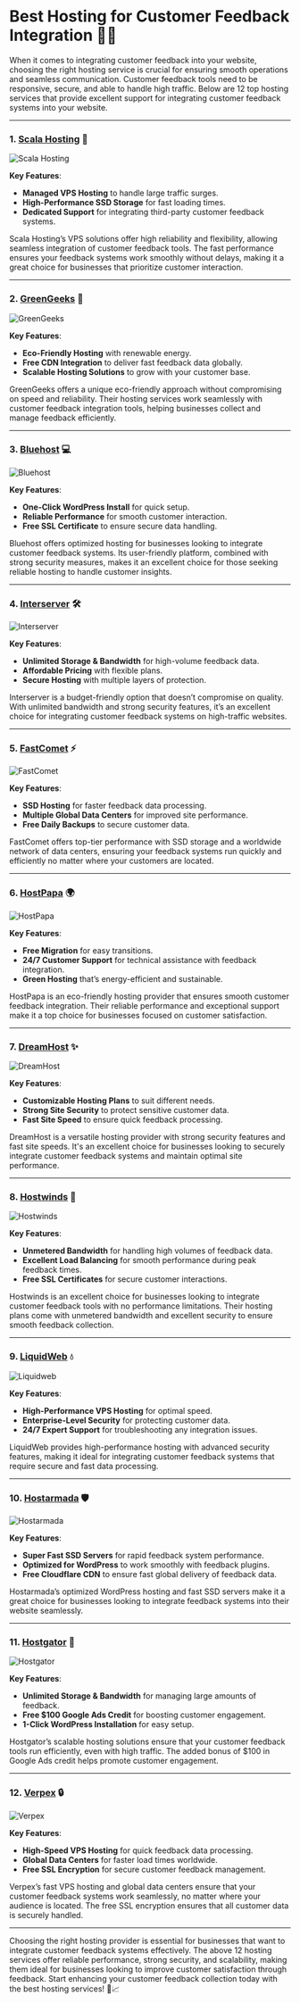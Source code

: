 # Best Hosting for Customer Feedback Integration 💬🌟

When it comes to integrating customer feedback into your website, choosing the right hosting service is crucial for ensuring smooth operations and seamless communication. Customer feedback tools need to be responsive, secure, and able to handle high traffic. Below are 12 top hosting services that provide excellent support for integrating customer feedback systems into your website.

---

### 1. [**Scala Hosting**](https://snipitx.com/scala-jy) 🚀

![Scala Hosting](https://i.imgur.com/uJ5JIK3.png "Scala Web Hosting")

**Key Features**:
- **Managed VPS Hosting** to handle large traffic surges.
- **High-Performance SSD Storage** for fast loading times.
- **Dedicated Support** for integrating third-party customer feedback systems.

Scala Hosting’s VPS solutions offer high reliability and flexibility, allowing seamless integration of customer feedback tools. The fast performance ensures your feedback systems work smoothly without delays, making it a great choice for businesses that prioritize customer interaction.

---

### 2. [**GreenGeeks**](https://snipitx.com/greengeeks-jy) 🌱

![GreenGeeks](https://i.imgur.com/eEwuntu.jpg "GreenGeeks Hosting")

**Key Features**:
- **Eco-Friendly Hosting** with renewable energy.
- **Free CDN Integration** to deliver fast feedback data globally.
- **Scalable Hosting Solutions** to grow with your customer base.

GreenGeeks offers a unique eco-friendly approach without compromising on speed and reliability. Their hosting services work seamlessly with customer feedback integration tools, helping businesses collect and manage feedback efficiently.

---

### 3. [**Bluehost**](https://snipitx.com/bluehost-jy) 💻

![Bluehost](https://i.imgur.com/PasFF9E.jpeg "Bluehost Hosting")

**Key Features**:
- **One-Click WordPress Install** for quick setup.
- **Reliable Performance** for smooth customer interaction.
- **Free SSL Certificate** to ensure secure data handling.

Bluehost offers optimized hosting for businesses looking to integrate customer feedback systems. Its user-friendly platform, combined with strong security measures, makes it an excellent choice for those seeking reliable hosting to handle customer insights.

---

### 4. [**Interserver**](https://snipitx.com/interserver-jy) 🛠️

![Interserver](https://i.imgur.com/OM5dOEW.jpeg "Interserver Hosting")

**Key Features**:
- **Unlimited Storage & Bandwidth** for high-volume feedback data.
- **Affordable Pricing** with flexible plans.
- **Secure Hosting** with multiple layers of protection.

Interserver is a budget-friendly option that doesn’t compromise on quality. With unlimited bandwidth and strong security features, it’s an excellent choice for integrating customer feedback systems on high-traffic websites.

---

### 5. [**FastComet**](https://snipitx.com/fastcomet-jy) ⚡

![FastComet](https://i.imgur.com/7qgXuWp.png "FastComet Hosting")

**Key Features**:
- **SSD Hosting** for faster feedback data processing.
- **Multiple Global Data Centers** for improved site performance.
- **Free Daily Backups** to secure customer data.

FastComet offers top-tier performance with SSD storage and a worldwide network of data centers, ensuring your feedback systems run quickly and efficiently no matter where your customers are located.

---

### 6. [**HostPapa**](https://snipitx.com/hostpapa-jy) 🌍

![HostPapa](https://i.imgur.com/ouDTkvl.jpeg "HostPapa Hosting")

**Key Features**:
- **Free Migration** for easy transitions.
- **24/7 Customer Support** for technical assistance with feedback integration.
- **Green Hosting** that’s energy-efficient and sustainable.

HostPapa is an eco-friendly hosting provider that ensures smooth customer feedback integration. Their reliable performance and exceptional support make it a top choice for businesses focused on customer satisfaction.

---

### 7. [**DreamHost**](https://snipitx.com/dreamhost-jy) ✨

![DreamHost](https://i.imgur.com/rXIg8ip.jpeg "Dreamhost Hosting")

**Key Features**:
- **Customizable Hosting Plans** to suit different needs.
- **Strong Site Security** to protect sensitive customer data.
- **Fast Site Speed** to ensure quick feedback processing.

DreamHost is a versatile hosting provider with strong security features and fast site speeds. It's an excellent choice for businesses looking to securely integrate customer feedback systems and maintain optimal site performance.

---

### 8. [**Hostwinds**](https://snipitx.com/hostwinds-jy) 💨

![Hostwinds](https://i.imgur.com/53aSNXx.jpeg "Hostwinds Hosting")

**Key Features**:
- **Unmetered Bandwidth** for handling high volumes of feedback data.
- **Excellent Load Balancing** for smooth performance during peak feedback times.
- **Free SSL Certificates** for secure customer interactions.

Hostwinds is an excellent choice for businesses looking to integrate customer feedback tools with no performance limitations. Their hosting plans come with unmetered bandwidth and excellent security to ensure smooth feedback collection.

---

### 9. [**LiquidWeb**](https://snipitx.com/liquidweb-jy) 💧

![Liquidweb](https://i.imgur.com/4IvT9SC.jpeg "Liquidweb Hosting")

**Key Features**:
- **High-Performance VPS Hosting** for optimal speed.
- **Enterprise-Level Security** for protecting customer data.
- **24/7 Expert Support** for troubleshooting any integration issues.

LiquidWeb provides high-performance hosting with advanced security features, making it ideal for integrating customer feedback systems that require secure and fast data processing.

---

### 10. [**Hostarmada**](https://snipitx.com/hostarmada-jy) 🛡️

![Hostarmada](https://i.imgur.com/KFbdf3o.jpeg "Hostarmada Hosting")

**Key Features**:
- **Super Fast SSD Servers** for rapid feedback system performance.
- **Optimized for WordPress** to work smoothly with feedback plugins.
- **Free Cloudflare CDN** to ensure fast global delivery of feedback data.

Hostarmada’s optimized WordPress hosting and fast SSD servers make it a great choice for businesses looking to integrate feedback systems into their website seamlessly.

---

### 11. [**Hostgator**](https://snipitx.com/hostgator-jy) 🐊

![Hostgator](https://i.imgur.com/BcVkH57.jpeg "Hostgator Hosting")

**Key Features**:
- **Unlimited Storage & Bandwidth** for managing large amounts of feedback.
- **Free $100 Google Ads Credit** for boosting customer engagement.
- **1-Click WordPress Installation** for easy setup.

Hostgator’s scalable hosting solutions ensure that your customer feedback tools run efficiently, even with high traffic. The added bonus of $100 in Google Ads credit helps promote customer engagement.

---

### 12. [**Verpex**](https://snipitx.com/verpex-jy) 🔒

![Verpex](https://i.imgur.com/6x5LhiS.jpeg "Verpex Hosting")

**Key Features**:
- **High-Speed VPS Hosting** for quick feedback data processing.
- **Global Data Centers** for faster load times worldwide.
- **Free SSL Encryption** for secure customer feedback management.

Verpex’s fast VPS hosting and global data centers ensure that your customer feedback systems work seamlessly, no matter where your audience is located. The free SSL encryption ensures that all customer data is securely handled.

---

Choosing the right hosting provider is essential for businesses that want to integrate customer feedback systems effectively. The above 12 hosting services offer reliable performance, strong security, and scalability, making them ideal for businesses looking to improve customer satisfaction through feedback. Start enhancing your customer feedback collection today with the best hosting services! 🌟📈
